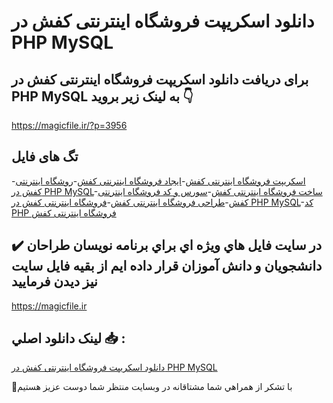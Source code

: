 # دانلود اسکریپت فروشگاه اینترنتی کفش در PHP MySQL

## برای دریافت دانلود اسکریپت فروشگاه اینترنتی کفش در PHP MySQL به لینک زیر بروید 👇

https://magicfile.ir/?p=3956

## تگ های فایل

-[اسکریپت فروشگاه اینترنتی کفش](https://magicfile.ir/product/%d8%a7%d8%b3%da%a9%d8%b1%db%8c%d9%be%d8%aa%d9%81%d8%b1%d9%88%d8%b4%da%af%d8%a7%d9%87-%d8%a7%db%8c%d9%86%d8%aa%d8%b1%d9%86%d8%aa%db%8c-%da%a9%d9%81%d8%b4-%d8%af%d8%b1-php-mysql/)-[ایجاد فروشگاه اینترنتی کفش](https://magicfile.ir/product/%d8%a7%d8%b3%da%a9%d8%b1%db%8c%d9%be%d8%aa%d9%81%d8%b1%d9%88%d8%b4%da%af%d8%a7%d9%87-%d8%a7%db%8c%d9%86%d8%aa%d8%b1%d9%86%d8%aa%db%8c-%da%a9%d9%81%d8%b4-%d8%af%d8%b1-php-mysql/)-[روشگاه اینترنتی کفش در PHP MySQL](https://magicfile.ir/product/%d8%a7%d8%b3%da%a9%d8%b1%db%8c%d9%be%d8%aa%d9%81%d8%b1%d9%88%d8%b4%da%af%d8%a7%d9%87-%d8%a7%db%8c%d9%86%d8%aa%d8%b1%d9%86%d8%aa%db%8c-%da%a9%d9%81%d8%b4-%d8%af%d8%b1-php-mysql/)-[ساخت فروشگاه اینترنتی کفش](https://magicfile.ir/product/%d8%a7%d8%b3%da%a9%d8%b1%db%8c%d9%be%d8%aa%d9%81%d8%b1%d9%88%d8%b4%da%af%d8%a7%d9%87-%d8%a7%db%8c%d9%86%d8%aa%d8%b1%d9%86%d8%aa%db%8c-%da%a9%d9%81%d8%b4-%d8%af%d8%b1-php-mysql/)-[سورس و کد فروشگاه اینترنتی کفش](https://magicfile.ir/product/%d8%a7%d8%b3%da%a9%d8%b1%db%8c%d9%be%d8%aa%d9%81%d8%b1%d9%88%d8%b4%da%af%d8%a7%d9%87-%d8%a7%db%8c%d9%86%d8%aa%d8%b1%d9%86%d8%aa%db%8c-%da%a9%d9%81%d8%b4-%d8%af%d8%b1-php-mysql/)-[طراحی فروشگاه اینترنتی کفش](https://magicfile.ir/product/%d8%a7%d8%b3%da%a9%d8%b1%db%8c%d9%be%d8%aa%d9%81%d8%b1%d9%88%d8%b4%da%af%d8%a7%d9%87-%d8%a7%db%8c%d9%86%d8%aa%d8%b1%d9%86%d8%aa%db%8c-%da%a9%d9%81%d8%b4-%d8%af%d8%b1-php-mysql/)-[فروشگاه اینترنتی کفش در PHP MySQL](https://magicfile.ir/product/%d8%a7%d8%b3%da%a9%d8%b1%db%8c%d9%be%d8%aa%d9%81%d8%b1%d9%88%d8%b4%da%af%d8%a7%d9%87-%d8%a7%db%8c%d9%86%d8%aa%d8%b1%d9%86%d8%aa%db%8c-%da%a9%d9%81%d8%b4-%d8%af%d8%b1-php-mysql/)-[کد PHP فروشگاه اینترنتی کفش](https://magicfile.ir/product/%d8%a7%d8%b3%da%a9%d8%b1%db%8c%d9%be%d8%aa%d9%81%d8%b1%d9%88%d8%b4%da%af%d8%a7%d9%87-%d8%a7%db%8c%d9%86%d8%aa%d8%b1%d9%86%d8%aa%db%8c-%da%a9%d9%81%d8%b4-%d8%af%d8%b1-php-mysql/)

## ✔️ در سايت فايل هاي ويژه اي براي برنامه نويسان طراحان دانشجويان و دانش آموزان قرار داده ايم از بقيه فايل سايت نيز ديدن فرماييد

https://magicfile.ir


## لينک دانلود اصلي 📥 :

[دانلود اسکریپت فروشگاه اینترنتی کفش در PHP MySQL](https://magicfile.ir/product/%d8%a7%d8%b3%da%a9%d8%b1%db%8c%d9%be%d8%aa%d9%81%d8%b1%d9%88%d8%b4%da%af%d8%a7%d9%87-%d8%a7%db%8c%d9%86%d8%aa%d8%b1%d9%86%d8%aa%db%8c-%da%a9%d9%81%d8%b4-%d8%af%d8%b1-php-mysql/) 


🙏با تشکر از همراهي شما مشتاقانه در وبسایت منتظر شما دوست عزیز هستیم

